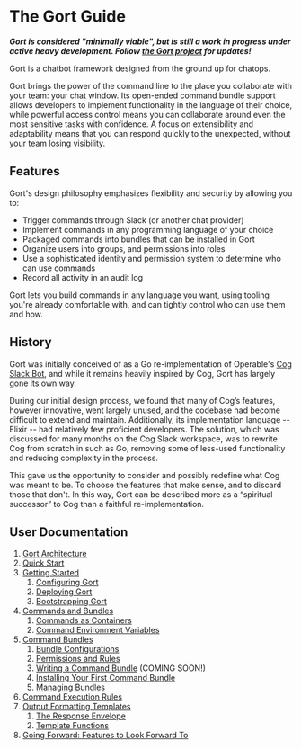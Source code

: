 # The Gort Guide

***Gort is considered "minimally viable", but is still a work in progress under active heavy development. Follow [the Gort project](https://github.com/getgort/gort) for updates!***

Gort is a chatbot framework designed from the ground up for chatops.

Gort brings the power of the command line to the place you collaborate with your team: your chat window. Its open-ended command bundle support allows developers to implement functionality in the language of their choice, while powerful access control means you can collaborate around even the most sensitive tasks with confidence. A focus on extensibility and adaptability means that you can respond quickly to the unexpected, without your team losing visibility.

## Features

Gort's design philosophy emphasizes flexibility and security by allowing you to:

- Trigger commands through Slack (or another chat provider)
- Implement commands in any programming language of your choice
- Packaged commands into bundles that can be installed in Gort
- Organize users into groups, and permissions into roles
- Use a sophisticated identity and permission system to determine who can use commands
- Record all activity in an audit log

Gort lets you build commands in any language you want, using tooling you're already comfortable with, and can tightly control who can use them and how.

## History

Gort was initially conceived of as a Go re-implementation of Operable's [Cog Slack Bot](https://github.com/operable/cog), and while it remains heavily inspired by Cog, Gort has largely gone its own way.

During our initial design process, we found that many of Cog’s features, however innovative, went largely unused, and the codebase had become difficult to extend and maintain. Additionally, its implementation language -- Elixir -- had relatively few proficient developers. The solution, which was discussed for many months on the Cog Slack workspace, was to rewrite Cog from scratch in such as Go, removing some of less-used functionality and reducing complexity in the process.

This gave us the opportunity to consider and possibly redefine what Cog was meant to be. To choose the features that make sense, and to discard those that don't. In this way, Gort can be described more as a “spiritual successor” to Cog than a faithful re-implementation.

## User Documentation

1. [Gort Architecture](architecture.md) <!-- 1. The Commands Lifecycle -->
1. [Quick Start](quickstart.md)
1. [Getting Started](getting-started.md)
   1. [Configuring Gort](configuration.md)
   1. [Deploying Gort](deployment.md)
   1. [Bootstrapping Gort](bootstrapping.md) <!-- inc. profiles and local identity files? -->
1. [Commands and Bundles](commands-and-bundles.md)
   1. [Commands as Containers](commands-as-containers.md)
   1. [Command Environment Variables](command-environment-variables.md) <!-- 1. [Designing Commands](designing-commands.md) (COMING SOON!) -->
1. [Command Bundles](command-bundles.md)
   1. [Bundle Configurations](bundle-configurations.md)
   1. [Permissions and Rules](permissions-and-rules.md)
   1. [Writing a Command Bundle](writing-a-command-bundle.md) (COMING SOON!)
   1. [Installing Your First Command Bundle](installing-your-first-command-bundle.md)
   1. [Managing Bundles](managing-bundles.md)
1. [Command Execution Rules](command-execution-rules.md)
1. [Output Formatting Templates](templates.md)
   1. [The Response Envelope](templates-response-envelope.md)
   1. [Template Functions](templates-functions.md) 
1. [Going Forward: Features to Look Forward To](going-forward.md)
<!-- 1. [Users, Groups, and Roles](users-groups-roles.md) (COMING SOON!) -->
   <!-- 1. [User Management](managing-users.md) (COMING SOON!)
   1. [Group Management](managing-groups.md) (COMING SOON!)
   1. [Role Management](managing-roles.md) (COMING SOON!) -->
<!-- 
COLD STORAGE:
1. [Audit Log Events](audit-log-events.md) (COMING SOON!)
1. [Designing ChatOps Commands](designing-chatops-commands.md)
1. [Writing a Command Bundle](writing-a-command-bundle.md)
1. [Dynamic Command Configuration](dynamic-command-configuration.md)
1. [Configuring Password Resets](configuring-password-resets.md)
1. [Installing And Managing Relays](installing-and-managing-relays.md)
1. [Relay Configuration](relay-configuration.md)
1. [Command Output Tags](command-output-tags.md)
1. [Services](services.md)
-->
